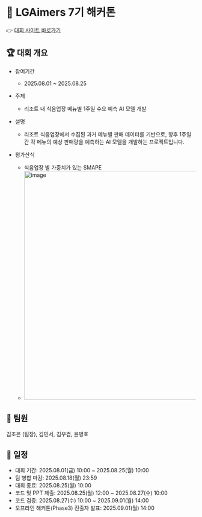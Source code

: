 # 📌 LGAimers 7기 해커톤

👉 [대회 사이트 바로가기](https://dacon.io/competitions/official/236559/overview/description)

## 🏆 대회 개요

- 참여기간
  - 2025.08.01 ~ 2025.08.25

- 주제
  - 리조트 내 식음업장 메뉴별 1주일 수요 예측 AI 모델 개발

- 설명
  - 리조트 식음업장에서 수집된 과거 메뉴별 판매 데이터를 기반으로, 향후 1주일간 각 메뉴의 예상 판매량을 예측하는 AI 모델을 개발하는 프로젝트입니다.

- 평가산식
  - 식음업장 별 가중치가 있는 SMAPE
  - <img width="1425" height="607" alt="image" src="https://github.com/user-attachments/assets/456aab54-3c7e-4583-97fe-7beea79f627d" />


## 👥 팀원

김조은 (팀장), 김민서, 김부겸, 윤병호

## 📅 일정

- 대회 기간: 2025.08.01(금) 10:00 ~ 2025.08.25(월) 10:00
- 팀 병합 마감: 2025.08.18(월) 23:59
- 대회 종료: 2025.08.25(월) 10:00
- 코드 및 PPT 제출: 2025.08.25(월) 12:00 ~ 2025.08.27(수) 10:00
- 코드 검증: 2025.08.27(수) 10:00 ~ 2025.09.01(월) 14:00
- 오프라인 해커톤(Phase3) 진출자 발표: 2025.09.01(월) 14:00
